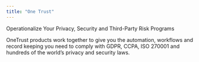 ```yaml
---
title: "One Trust"
---
```


Operationalize Your Privacy, Security and Third-Party Risk Programs

OneTrust products work together to give you the automation, workflows and record keeping you need to comply with GDPR, CCPA, ISO 270001 and hundreds of the world’s privacy and security laws.

